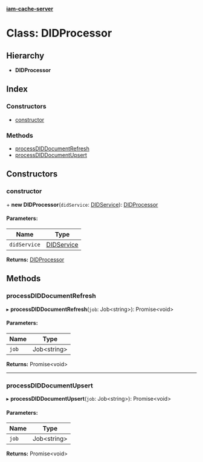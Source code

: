 **[iam-cache-server](../README.md)**

# Class: DIDProcessor

## Hierarchy

* **DIDProcessor**

## Index

### Constructors

* [constructor](didprocessor.md#constructor)

### Methods

* [processDIDDocumentRefresh](didprocessor.md#processdiddocumentrefresh)
* [processDIDDocumentUpsert](didprocessor.md#processdiddocumentupsert)

## Constructors

### constructor

\+ **new DIDProcessor**(`didService`: [DIDService](didservice.md)): [DIDProcessor](didprocessor.md)

#### Parameters:

Name | Type |
------ | ------ |
`didService` | [DIDService](didservice.md) |

**Returns:** [DIDProcessor](didprocessor.md)

## Methods

### processDIDDocumentRefresh

▸ **processDIDDocumentRefresh**(`job`: Job<string\>): Promise<void\>

#### Parameters:

Name | Type |
------ | ------ |
`job` | Job<string\> |

**Returns:** Promise<void\>

___

### processDIDDocumentUpsert

▸ **processDIDDocumentUpsert**(`job`: Job<string\>): Promise<void\>

#### Parameters:

Name | Type |
------ | ------ |
`job` | Job<string\> |

**Returns:** Promise<void\>

